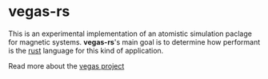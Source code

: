# vegas-rs

This is an experimental implementation of an atomistic simulation paclage for
magnetic systems. **vegas-rs**'s main goal is to determine how performant is
the [rust](www.rust-lang.com) language for this kind of application.

Read more about the [vegas project](https://pcm-ca.github.io/vegas/)
